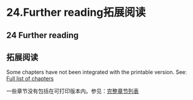 # 24.Further reading拓展阅读

## 24 Further reading

## 拓展阅读

Some chapters have not been integrated with the printable version. See: [Full list of chapters](https://supermemo.guru/wiki/Problem_of_Schooling#Chapters)

一些章节没有包括在可打印版本内。参见：[完整章节列表](https://supermemo.guru/wiki/Problem_of_Schooling#Chapters)

